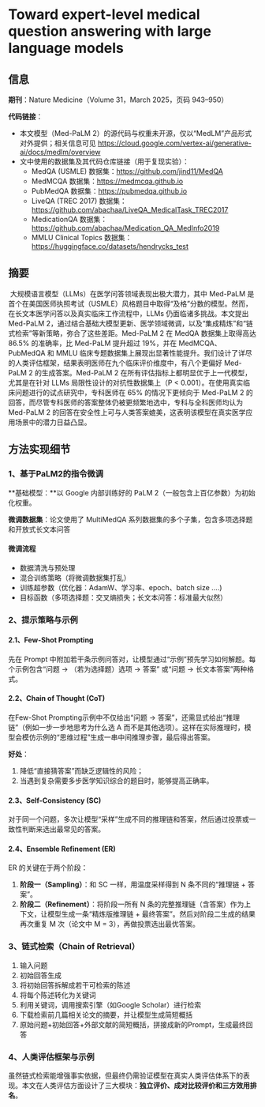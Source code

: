 # Toward expert-level medical question answering with large language models

## 信息

**期刊**：Nature Medicine（Volume 31，March 2025，页码 943–950）

**代码链接**：

- 本文模型（Med-PaLM 2）的源代码与权重未开源，仅以“MedLM”产品形式对外提供；相关信息可见 https://cloud.google.com/vertex-ai/generative-ai/docs/medlm/overview 
- 文中使用的数据集及其代码仓库链接（用于复现实验）：
  - MedQA (USMLE) 数据集：https://github.com/jind11/MedQA 
  - MedMCQA 数据集：https://medmcqa.github.io 
  - PubMedQA 数据集：https://pubmedqa.github.io 
  - LiveQA (TREC 2017) 数据集：https://github.com/abachaa/LiveQA_MedicalTask_TREC2017 
  - MedicationQA 数据集：https://github.com/abachaa/Medication_QA_MedInfo2019 
  - MMLU Clinical Topics 数据集：https://huggingface.co/datasets/hendrycks_test

## 摘要

​		大规模语言模型（LLMs）在医学问答领域表现出极大潜力，其中 Med-PaLM 是首个在美国医师执照考试（USMLE）风格题目中取得“及格”分数的模型。然而，在长文本医学问答以及真实临床工作流程中，LLMs 仍面临诸多挑战。本文提出 Med-PaLM 2，通过结合基础大模型更新、医学领域微调，以及“集成精炼”和“链式检索”等新策略，弥合了这些差距。Med-PaLM 2 在 MedQA 数据集上取得高达 86.5% 的准确率，比 Med-PaLM 提升超过 19%，并在 MedMCQA、PubMedQA 和 MMLU 临床专题数据集上展现出显著性能提升。我们设计了详尽的人类评估框架，结果表明医师在九个临床评价维度中，有八个更偏好 Med-PaLM 2 的生成答案。Med-PaLM 2 在所有评估指标上都明显优于上一代模型，尤其是在针对 LLMs 局限性设计的对抗性数据集上（P < 0.001）。在使用真实临床问题进行的试点研究中，专科医师在 65% 的情况下更倾向于 Med-PaLM 2 的回答，而尽管专科医师的答案整体仍被更频繁地选中，专科与全科医师均认为 Med-PaLM 2 的回答在安全性上可与人类答案媲美，这表明该模型在真实医学应用场景中的潜力日益凸显。

## 方法实现细节

### 1、基于PaLM2的指令微调

**基础模型：**以 Google 内部训练好的 PaLM 2（一般包含上百亿参数）为初始化权重。

**微调数据集**：论文使用了 MultiMedQA 系列数据集的多个子集，包含多项选择题和开放式长文本问答

#### 微调流程

- 数据清洗与预处理
- 混合训练策略（将微调数据集打乱）
- 训练超参数（优化器：AdamW、学习率、epoch、batch size ....)
- 目标函数（多项选择题：交叉熵损失；长文本问答：标准最大似然）

### 2、提示策略与示例

#### 2.1、Few-Shot Prompting

先在 Prompt 中附加若干条示例问答对，让模型通过“示例”预先学习如何解题。每个示例包含“问题 → （若为选择题）选项 → 答案” 或“问题 → 长文本答案”两种格式。

#### 2.2、Chain of Thought (CoT)

在Few-Shot Prompting示例中不仅给出“问题 → 答案”，还需显式给出“推理链”（例如一步一步地思考为什么选 A 而不是其他选项）。这样在实际推理时，模型会模仿示例的“思维过程”生成一串中间推理步骤，最后得出答案。

**好处**：

1. 降低“直接猜答案”而缺乏逻辑性的风险；
2. 当遇到复杂需要多步医学知识综合的题目时，能够提高正确率。

#### 2.3、Self-Consistency (SC)

对于同一个问题，多次让模型“采样”生成不同的推理链和答案，然后通过投票或一致性判断来选出最常见的答案。

#### 2.4、Ensemble Refinement (ER)

ER 的关键在于两个阶段：

1. **阶段一（Sampling）**：和 SC 一样，用温度采样得到 N 条不同的“推理链 + 答案”。
2. **阶段二（Refinement）**：将阶段一所有 N 条的完整推理链（含答案）作为上下文，让模型生成一条“精炼版推理链 + 最终答案”。然后对阶段二生成的结果再次重复 M 次（论文中 M = 3），再做投票选出最优答案。

### 3、链式检索（Chain of Retrieval）

1. 输入问题
2. 初始回答生成
3. 将初始回答拆解成若干可检索的陈述
4. 将每个陈述转化为关键词
5. 利用关键词，调用搜索引擎（如Google Scholar）进行检索
6. 下载检索前几篇相关论文的摘要，并让模型生成简短概括
7. 原始问题+初始回答+外部文献的简短概括，拼接成新的Prompt，生成最终回答

### 4、人类评估框架与示例

虽然链式检索能增强事实依据，但最终仍需验证模型在真实人类评估体系下的表现。本文在人类评估方面设计了三大模块：**独立评价、成对比较评价和三方效用排名**。